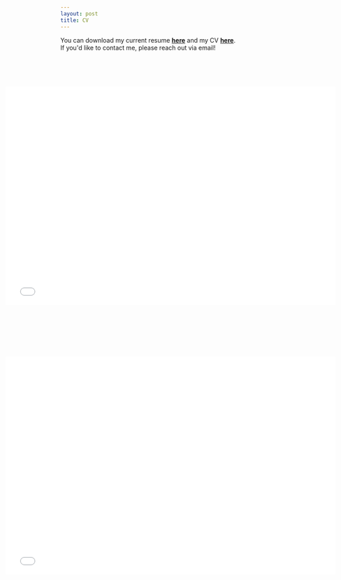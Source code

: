 ```yaml
---
layout: post
title: CV
---
```


You can download my current resume **[here](https://ihsajal.github.io/cv/Ibrahim_Hossain_Sajal_Resume.pdf)** and my CV **[here](https://ihsajal.github.io/cv/Ibrahim_Hossain_Sajal_CV.pdf)**.  
If you'd like to contact me, please reach out via email!

<style>
  .page-section {
    padding-top: 50px; /* Adjust this value to increase or decrease the space */
    padding-bottom: 50px; /* Adjust this value to increase or decrease the space */
  }
</style>

<!-- Resume -->
<section class="bg-light page-section" id="resume">
  <div class="container">
    <div class="row">
      <div class="col-lg-12 text-center">
        <!-- Optional title -->
      </div>
    </div>
    <br>
    <div class="row justify-content-md-center">
      <div class="col" style="position: relative; left: -25%;">
        <object data="/cv/Ibrahim_Hossain_Sajal_Resume.pdf?#zoom=100&scrollbar=0&toolbar=0&navpanes=0" width="150%" height="1000" type="application/pdf">
          <iframe sandbox="allow-scripts allow-same-origin" src="/cv/Ibrahim_Hossain_Sajal_Resume.pdf" width="150%" height="500" frameborder="0" seamless="">
            <p>PDF cannot be displayed. Please see download link above.</p>
          </iframe>
        </object>
      </div>
    </div>
  </div>
</section>
<!-- End Resume -->

<!-- CV -->
<section class="bg-light page-section" id="cv">
  <div class="container">
    <div class="row">
      <div class="col-lg-12 text-center">
        <!-- Optional title -->
      </div>
    </div>
    <br>
    <div class="row justify-content-md-center">
      <div class="col" style="position: relative; left: -25%;">
        <object data="/cv/Ibrahim_Hossain_Sajal_CV.pdf?#zoom=100&scrollbar=0&toolbar=0&navpanes=0" width="150%" height="1000" type="application/pdf">
          <iframe sandbox="allow-scripts allow-same-origin" src="/cv/Ibrahim_Hossain_Sajal_CV.pdf" width="150%" height="500" frameborder="0" seamless="">
            <p>PDF cannot be displayed. Please see download link above.</p>
          </iframe>
        </object>
      </div>
    </div>
  </div>
</section>
<!-- End CV -->
